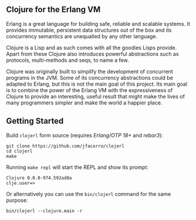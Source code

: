 ## Clojure for the Erlang VM

Erlang is a great language for building safe, reliable and scalable systems. It
provides immutable, persistent data structures out of the box and its
concurrency semantics are unequalled by any other language.

Clojure is a Lisp and as such comes with all the goodies Lisps provide. Apart
from these Clojure also introduces powerful abstractions such as protocols,
multi-methods and seqs, to name a few.

Clojure was originally built to simplify the development of concurrent programs
in the JVM. Some of its concurrency abstractions could be adapted to Erlang, but
this is not the main goal of this project. Its main goal is to combine the power
of the Erlang VM with the expressiveness of Clojure to provide an interesting,
useful result that might make the lives of many programmers simpler and make the
world a happier place.

## Getting Started

Build `clojerl` form source (requires *Erlang/OTP 18+* and *rebar3*):

    git clone https://github.com/jfacorro/clojerl
    cd clojerl
    make

Running `make repl` will start the REPL and show its prompt:

    Clojure 0.0.0-974.592ad8a
    clje.user=>

Or alternatively you can use the `bin/clojerl` command for the same purpose:

    bin/clojerl --clojure.main -r
